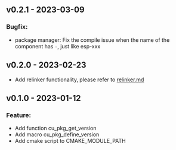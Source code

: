 ## v0.2.1 - 2023-03-09

### Bugfix:

* package manager: Fix the compile issue when the name of the component has `-`, just like esp-xxx

## v0.2.0 - 2023-02-23

* Add relinker functionality, please refer to [relinker.md](https://github.com/espressif/esp-iot-solution/tree/master/tools/cmake_utilities/docs/relinker.md)

## v0.1.0 - 2023-01-12

### Feature:

* Add function cu_pkg_get_version
* Add macro cu_pkg_define_version
* Add cmake script to CMAKE_MODULE_PATH
